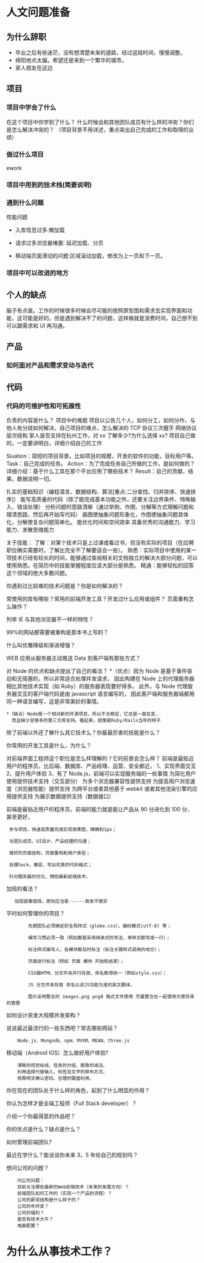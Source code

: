 # 人文问题准备

## 为什么辞职

- 毕业之后有些迷茫，没有想清楚未来的道路，经过这段时间，慢慢调整。
- 绵阳地点太偏，希望还是来到一个繁华的城市。
- 家人朋友在这边

## 项目

### 项目中学会了什么

在这个项目中你学到了什么？
什么时候会和其他团队成员有什么样的冲突？你们是怎么解决冲突的？
（项目背景不用详述，重点突出自己完成的工作和取得的业绩）

### 做过什么项目

ework

### 项目中用到的技术栈(简要说明)

### 遇到什么问题

性能问题

- 入库信息过多:懒加载
- 请求过多浏览器堵塞: 延迟加载、分页

- 移动端页面滑动的问题:区域滚动加载，修改为上一页和下一页。

### 项目中可以改进的地方

## 个人的缺点

脑子有点直。工作的时候很多时候会尽可能的按照原型图和需求去实现界面和功能，这可能是好的。但是遇到解决不了的问题，这样做就是浪费时间，自己想不到可以跟需求和 UI 再沟通。

## 产品

### 如何面对产品和需求变动与迭代

## 代码

### 代码的可维护性和可拓展性

负责的内容是什么？
项目中的难题
项目以公告几个人，如何分工，如何分作，与他人有分歧如何解决，自己项目的难点，怎么解决的
TCP 协议三次握手
网络协议层次结构
家人是否支持在杭州工作，对 xx 了解多少?为什么选择 xx?
项目自己做的，一定要讲明白，详细介绍自己的工作

Siuation：简短的项目背景。比如项目的规模，开发的软件的功能，目标用户等。
Task：自己完成的任务。
Action：为了完成任务自己所做的工作，是如何做的？详细介绍：基于什么工具在那个平台应用了哪些技术？
Result：自己的贡献、结果。数据说明一切。

扎实的基础知识（编程语言、数据结构、算法[重点:二分查找、归并排序、快速排序]）
能写高质量的代码（除了能完成基本功能之外，还要关注边界条件、特殊输入、错误处理）
分析问题时思路清晰（通过举例、作图、分解等方式理解问题和理清思路，然后再开始写代码）
画图使抽象问题形象化，作图使抽象问题具体化，分解使复杂问题简单化。
能优化时间和空间效率
具备优秀的沟通能力、学习能力、发散思维能力

关于技能：
了解：对某个技术只是上过课或看过书，但没有实际的项目（在应聘职位确实需要时，了解比完全不了解要适合一些）。
熟悉：实际项目中使用的某一项技术已经有较长的时间，能够通过查阅相关的文档独立的解决大部分问题，可以使用熟悉。在简历中的技能掌握程度应该大部分是熟悉。
精通：能够轻松的回答这个领域的绝大多数问题。

你遇到过比较难的技术问题是？你是如何解决的？

常使用的库有哪些？常用的前端开发工具？开发过什么应用或组件？
页面重构怎么操作？

列举 IE 与其他浏览器不一样的特性？

99%的网站都需要被重构是那本书上写的？

什么叫优雅降级和渐进增强？

WEB 应用从服务器主动推送 Data 到客户端有那些方式？

对 Node 的优点和缺点提出了自己的看法？ \*（优点）因为 Node 是基于事件驱动和无阻塞的，所以非常适合处理并发请求，
因此构建在 Node 上的代理服务器相比其他技术实现（如 Ruby）的服务器表现要好得多。
此外，与 Node 代理服务器交互的客户端代码是由 javascript 语言编写的，
因此客户端和服务器端都用同一种语言编写，这是非常美妙的事情。

    *（缺点）Node是一个相对新的开源项目，所以不太稳定，它总是一直在变，
      而且缺少足够多的第三方库支持。看起来，就像是Ruby/Rails当年的样子

除了前端以外还了解什么其它技术么？你最最厉害的技能是什么？

你常用的开发工具是什么，为什么？

对前端界面工程师这个职位是怎么样理解的？它的前景会怎么样？
前端是最贴近用户的程序员，比后端、数据库、产品经理、运营、安全都近。
1、实现界面交互
2、提升用户体验
3、有了 Node.js，前端可以实现服务端的一些事情
为简化用户使用提供技术支持（交互部分）
为多个浏览器兼容性提供支持
为提高用户浏览速度（浏览器性能）提供支持
为跨平台或者其他基于 webkit 或者其他渲染引擎的应用提供支持
为展示数据提供支持（数据接口）

前端是最贴近用户的程序员，前端的能力就是能让产品从 90 分进化到 100 分，甚至更好，

     参与项目，快速高质量完成实现效果图，精确到1px；

     与团队成员，UI设计，产品经理的沟通；

     做好的页面结构，页面重构和用户体验；

     处理hack，兼容、写出优美的代码格式；

     针对服务器的优化、拥抱最新前端技术。

加班的看法？

       加班就像借钱，原则应当是------救急不救穷

平时如何管理你的项目？

            先期团队必须确定好全局样式（globe.css），编码模式(utf-8) 等；

            编写习惯必须一致（例如都是采用继承式的写法，单样式都写成一行）；

            标注样式编写人，各模块都及时标注（标注关键样式调用的地方）；

            页面进行标注（例如 页面 模块 开始和结束）；

            CSS跟HTML 分文件夹并行存放，命名都得统一（例如style.css）；

            JS 分文件夹存放 命名以该JS功能为准的英文翻译。

            图片采用整合的 images.png png8 格式文件使用 尽量整合在一起使用方便将来的管理

如何设计突发大规模并发架构？

说说最近最流行的一些东西吧？常去哪些网站？

        Node.js、Mongodb、npm、MVVM、MEAN、three.js

移动端（Android IOS）怎么做好用户体验?

        清晰的视觉纵线、信息的分组、极致的减法、
        利用选择代替输入、标签及文字的排布方式、
        依靠明文确认密码、合理的键盘利用、

你在现在的团队处于什么样的角色，起到了什么明显的作用？

你认为怎样才是全端工程师（Full Stack developer）？

介绍一个你最得意的作品吧？

你的优点是什么？缺点是什么？

如何管理前端团队?

最近在学什么？能谈谈你未来 3，5 年给自己的规划吗？

想问公司的问题？

        问公司问题：
        目前关注哪些最新的Web前端技术（未来的发展方向）？
        前端团队如何工作的（实现一个产品的流程）？
        公司的薪资结构是什么样子的？
        公司的年终奖？
        公司的福利？
        是否有技术大牛？
        电脑配置？

# 为什么从事技术工作？
